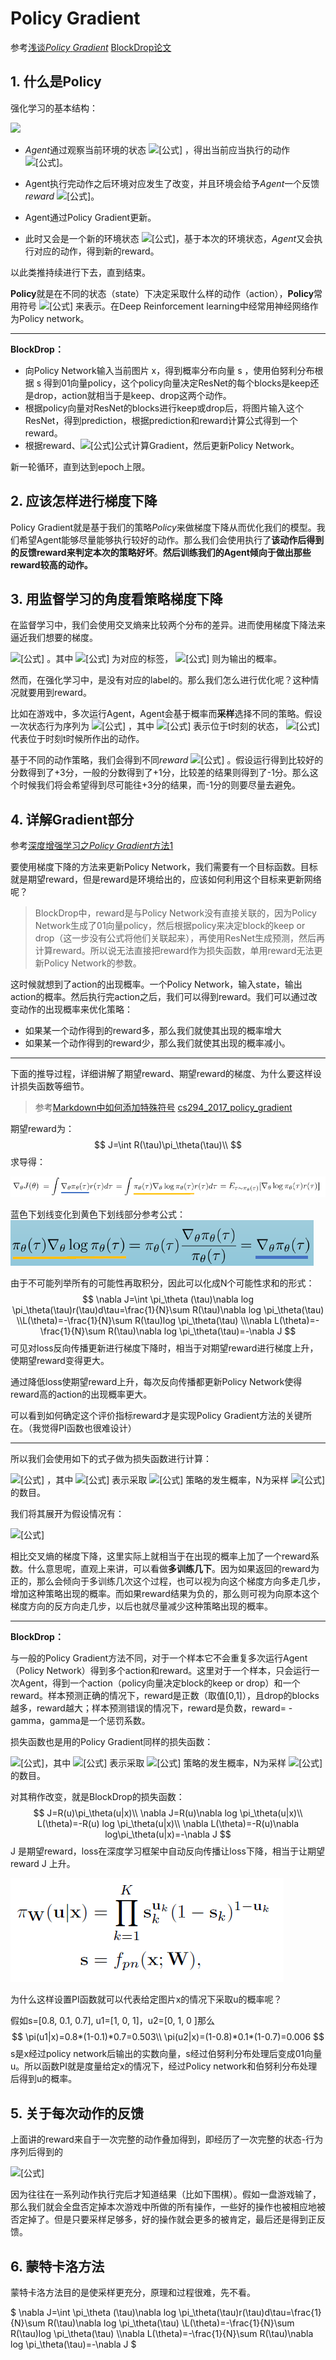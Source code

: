 # Policy Gradient

参考[浅谈*Policy* *Gradient*](https://zhuanlan.zhihu.com/p/42055115)       [BlockDrop论文](https://arxiv.org/pdf/1711.08393.pdf)

## **1. 什么是Policy**

强化学习的基本结构：

![](https://pic1.zhimg.com/v2-406bb6d176a8ee93428be0b38f91bf2c_b.jpg)

- *Agent*通过观察当前环境的状态 ![[公式]](https://www.zhihu.com/equation?tex=s_t) ，得出当前应当执行的动作 ![[公式]](https://www.zhihu.com/equation?tex=a_t+)。

- Agent执行完动作之后环境对应发生了改变，并且环境会给予*Agent*一个反馈*reward* ![[公式]](https://www.zhihu.com/equation?tex=r_t)。
- Agent通过Policy Gradient更新。
- 此时又会是一个新的环境状态 ![[公式]](https://www.zhihu.com/equation?tex=s%27)，基于本次的环境状态，*Agent*又会执行对应的动作，得到新的reward。

以此类推持续进行下去，直到结束。

**Policy**就是在不同的状态（state）下决定采取什么样的动作（action），**Policy**常用符号 ![[公式]](https://www.zhihu.com/equation?tex=%5Cpi) 来表示。在Deep Reinforcement learning中经常用神经网络作为Policy network。

***

**BlockDrop：**

- 向Policy Network输入当前图片 x，得到概率分布向量 s ，使用伯努利分布根据 s 得到01向量policy，这个policy向量决定ResNet的每个blocks是keep还是drop，action就相当于是keep、drop这两个动作。
- 根据policy向量对ResNet的blocks进行keep或drop后，将图片输入这个ResNet，得到prediction，根据prediction和reward计算公式得到一个reward。
- 根据reward、![[公式]](https://www.zhihu.com/equation?tex=%5Cpi)公式计算Gradient，然后更新Policy Network。

新一轮循环，直到达到epoch上限。



## **2. 应该怎样进行梯度下降**

Policy Gradient就是基于我们的策略*Policy*来做梯度下降从而优化我们的模型。我们希望Agent能够尽量能够执行较好的动作。那么我们会使用执行了**该动作后得到的反馈reward来判定本次的策略好坏**。**然后训练我们的Agent倾向于做出那些reward较高的动作。**



## **3. 用监督学习的角度看策略梯度下降**

在监督学习中，我们会使用交叉熵来比较两个分布的差异。进而使用梯度下降法来逼近我们想要的梯度。

![[公式]](https://www.zhihu.com/equation?tex=H%28p%2C+q%29+%3D+-%5Csum_%7Bx%7Dp%28x%29+%5Clog+q%28x%29) 。其中 ![[公式]](https://www.zhihu.com/equation?tex=p%28x%29) 为对应的标签， ![[公式]](https://www.zhihu.com/equation?tex=q%28x%29) 则为输出的概率。

然而，在强化学习中，是没有对应的label的。那么我们怎么进行优化呢？这种情况就要用到reward。

比如在游戏中，多次运行Agent，Agent会基于概率而**采样**选择不同的策略。假设一次状态行为序列为 ![[公式]](https://www.zhihu.com/equation?tex=%5Ctau+%3D+%5C%7B+s_1%2C+a_1%2C+r_1%2C+s_2%2C+...%2C+s_t%2C+a_t%5C%7D) ，其中 ![[公式]](https://www.zhihu.com/equation?tex=s_t) 表示位于t时刻的状态， ![[公式]](https://www.zhihu.com/equation?tex=a_t+) 代表位于时刻t时候所作出的动作。

基于不同的动作策略，我们会得到不同*reward* ![[公式]](https://www.zhihu.com/equation?tex=R%28%5Ctau%29) 。假设运行得到比较好的分数得到了+3分，一般的分数得到了+1分，比较差的结果则得到了-1分。那么这个时候我们将会希望得到尽可能往+3分的结果，而-1分的则要尽量去避免。

## 4. 详解Gradient部分

参考[深度增强学习之*Policy* *Gradient*方法1](https://zhuanlan.zhihu.com/p/21725498)

要使用梯度下降的方法来更新Policy Network，我们需要有一个目标函数。目标就是期望reward，但是reward是环境给出的，应该如何利用这个目标来更新网络呢？

> BlockDrop中，reward是与Policy Network没有直接关联的，因为Policy Network生成了01向量policy，然后根据policy来决定block的keep or drop（这一步没有公式将他们关联起来），再使用ResNet生成预测，然后再计算reward。所以说无法直接把reward作为损失函数，单用reward无法更新Policy Network的参数。

这时候就想到了action的出现概率。一个Policy Network，输入state，输出action的概率。然后执行完action之后，我们可以得到reward。我们可以通过改变动作的出现概率来优化策略：

- 如果某一个动作得到的reward多，那么我们就使其出现的概率增大
- 如果某一个动作得到的reward少，那么我们就使其出现的概率减小。

***

下面的推导过程，详细讲解了期望reward、期望reward的梯度、为什么要这样设计损失函数等细节。

> 参考[Markdown中如何添加特殊符号](https://blog.csdn.net/u012569975/article/details/82557500)          [cs294_2017_policy_gradient](http://rail.eecs.berkeley.edu/deeprlcourse-fa17/f17docs/lecture_4_policy_gradient.pdf)

期望reward为：
$$
J=\int R(\tau)\pi_\theta(\tau)\\
$$
求导得：

![1569146909689](PolicyGradient结合blockdrop.assets/1569146909689.png)

蓝色下划线变化到黄色下划线部分参考公式：![1569146929937](PolicyGradient结合blockdrop.assets/1569146929937.png)

由于不可能列举所有的可能性再取积分，因此可以化成N个可能性求和的形式：
$$
\nabla J=\int \pi_\theta (\tau)\nabla log	\pi_\theta(\tau)r(\tau)d\tau=\frac{1}{N}\sum R(\tau)\nabla log	\pi_\theta(\tau) \\L(\theta)=-\frac{1}{N}\sum  R(\tau)log	\pi_\theta(\tau) \\\nabla L(\theta)=-\frac{1}{N}\sum R(\tau)\nabla log	\pi_\theta(\tau)=-\nabla J
$$
可见对loss反向传播更新进行梯度下降时，相当于对期望reward进行梯度上升，使期望reward变得更大。

通过降低loss使期望reward上升，每次反向传播都更新Policy  Network使得reward高的action的出现概率更大。

可以看到如何确定这个评价指标reward才是实现Policy Gradient方法的关键所在。（我觉得PI函数也很难设计）

***

所以我们会使用如下的式子做为损失函数进行计算：

![[公式]](https://www.zhihu.com/equation?tex=L%28%5Ctheta%29+%3D+-%5Cfrac%7B1%7D%7BN%7D%5Csum_%7B%5Ctau%7DR%28%5Ctau%29+%5Clog+%5Cpi_%5Ctheta%28%5Ctau%29) ，其中 ![[公式]](https://www.zhihu.com/equation?tex=%5Cpi_%5Ctheta%28%5Ctau%29) 表示采取 ![[公式]](https://www.zhihu.com/equation?tex=%5Ctau) 策略的发生概率，N为采样 ![[公式]](https://www.zhihu.com/equation?tex=%5Ctau) 的数目。

我们将其展开为假设情况有：

![[公式]](https://www.zhihu.com/equation?tex=L%28%5Ctheta%29+%3D+-%5Cfrac%7B1%7D%7BN%7D%5Csum_%7B%5Ctau%7DR%28%5Ctau%29+%5Clog+%5Cpi_%5Ctheta%28%5Ctau%29+%3D+-%5Cfrac%7B1%7D%7B3%7D%5Cleft%5B3+%2A+%5Clog+%5Cpi_%5Ctheta%28%5Ctau_1%29+%2B+1+%2A+%5Clog+%5Cpi_%5Ctheta%28%5Ctau_2%29+%2B+%28-1%29+%2A+%5Clog+%5Cpi_%5Ctheta%28%5Ctau_3%29+%5Cright%5D+) 

相比交叉熵的梯度下降，这里实际上就相当于在出现的概率上加了一个reward系数。什么意思呢，直观上来讲，可以看做**多训练几下**。因为如果返回的reward为正的，那么会倾向于多训练几次这个过程，也可以视为向这个梯度方向多走几步，增加这种策略出现的概率。而如果reward结果为负的，那么则可视为向原本这个梯度方向的反方向走几步，以后也就尽量减少这种策略出现的概率。

***

**BlockDrop：**

与一般的Policy Gradient方法不同，对于一个样本它不会重复多次运行Agent（Policy Network）得到多个action和reward。这里对于一个样本，只会运行一次Agent，得到一个action（policy向量决定block的keep or drop）和一个reward。样本预测正确的情况下，reward是正数（取值[0,1]），且drop的blocks越多，reward越大；样本预测错误的情况下，reward是负数，reward= - gamma，gamma是一个惩罚系数。

损失函数也是用的Policy Gradient同样的损失函数：

![[公式]](https://www.zhihu.com/equation?tex=L%28%5Ctheta%29+%3D+-%5Cfrac%7B1%7D%7BN%7D%5Csum_%7B%5Ctau%7DR%28%5Ctau%29+%5Clog+%5Cpi_%5Ctheta%28%5Ctau%29)，其中 ![[公式]](https://www.zhihu.com/equation?tex=%5Cpi_%5Ctheta%28%5Ctau%29) 表示采取 ![[公式]](https://www.zhihu.com/equation?tex=%5Ctau) 策略的发生概率，N为采样 ![[公式]](https://www.zhihu.com/equation?tex=%5Ctau) 的数目。

对其稍作改变，就是BlockDrop的损失函数：
$$
J=R(u)\pi_\theta(u|x)\\ 
\nabla J=R(u)\nabla log	\pi_\theta(u|x)\\
L(\theta)=-R(u) log	\pi_\theta(u|x)\\
\nabla L(\theta)=-R(u)\nabla log\pi_\theta(u|x)=-\nabla J
$$
J 是期望reward，loss在深度学习框架中自动反向传播让loss下降，相当于让期望reward J 上升。

![1569123303850](PolicyGradient结合blockdrop.assets/1569123303850.png)

为什么这样设置PI函数就可以代表给定图片x的情况下采取u的概率呢？

假如s=[0.8, 0.1, 0.7], u1=[1, 0, 1]，u2=[0, 1, 0 ]那么
$$
\pi(u1|x)=0.8*(1-0.1)*0.7=0.503\\
\pi(u2|x)=(1-0.8)*0.1*(1-0.7)=0.006
$$
s是x经过policy network后输出的实数向量，s经过伯努利分布处理后变成01向量u。所以函数PI就是度量给定x的情况下，经过Policy network和伯努利分布处理后得到u的概率。



## **5. 关于每次动作的反馈**

上面讲的reward来自于一次完整的动作叠加得到，即经历了一次完整的状态-行为序列后得到的

![[公式]](https://www.zhihu.com/equation?tex=R%28%5Ctau%29+%3D+%5Csum_%7Bt%3D0%7D%5E%7BH%7D%7Br%28s_t%2C+a_t%29%7D)

因为往往在一系列动作执行完后才知道结果（比如下围棋）。假如一盘游戏输了，那么我们就会全盘否定掉本次游戏中所做的所有操作，一些好的操作也被相应地被否定掉了。但是只要采样足够多，好的操作就会更多的被肯定，最后还是得到正反馈。

## **6. 蒙特卡洛方法**

蒙特卡洛方法目的是使采样更充分，原理和过程很难，先不看。

$ \nabla J=\int \pi_\theta (\tau)\nabla log	\pi_\theta(\tau)r(\tau)d\tau=\frac{1}{N}\sum R(\tau)\nabla log	\pi_\theta(\tau) \\L(\theta)=-\frac{1}{N}\sum  R(\tau)log	\pi_\theta(\tau) \\\nabla L(\theta)=-\frac{1}{N}\sum R(\tau)\nabla log	\pi_\theta(\tau)=-\nabla J $
